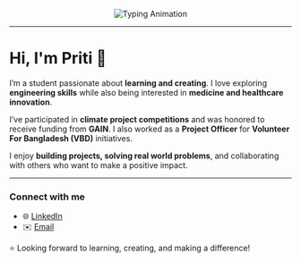<!-- Typing Animation -->
<p align="center">
  <img src="https://readme-typing-svg.demolab.com?font=Poppins&weight=700&size=28&pause=1200&color=FF69B4&center=true&vCenter=true&width=700&lines=Hi,+I'm+Priti+Das+Dipa+from+Bangladesh;Passionate+about+Health+and+Engineering;Learning+and+Creating+every+day!" alt="Typing Animation" />
</p>

---

# Hi, I'm Priti 👋

I’m a student passionate about **learning and creating**. I love exploring **engineering skills** while also being interested in **medicine and healthcare innovation**.  

I’ve participated in **climate project competitions** and was honored to receive funding from **GAIN**. I also worked as a **Project Officer** for **Volunteer For Bangladesh (VBD)** initiatives.  

I enjoy **building projects, solving real world problems**, and collaborating with others who want to make a positive impact.  

---

### Connect with me
- 🌐 [LinkedIn](https://linkedin.com/in/priti-das-dipa)  
- ✉️ [Email](mailto:dipapritidas@gmail.com)  

⭐ Looking forward to learning, creating, and making a difference!
